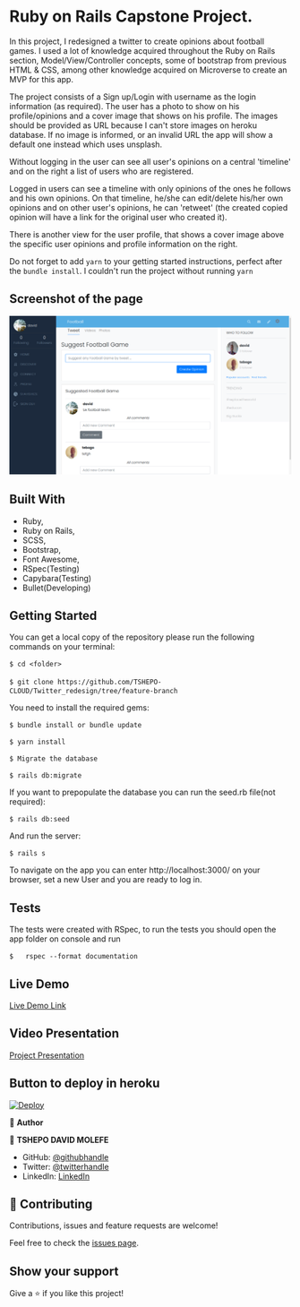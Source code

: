 # Ruby on Rails Capstone Project.

In this project, I redesigned a twitter to create opinions about football games. I used a lot of knowledge acquired throughout the Ruby on Rails section, Model/View/Controller concepts, some of bootstrap from previous HTML & CSS, among other knowledge acquired on Microverse to create an MVP for this app.


The project consists of a Sign up/Login with username as the login information (as required). The user has a photo to show on his profile/opinions and a cover image that shows on his profile. The images should be provided as URL because I can't store images on heroku database. If no image is informed, or an invalid URL the app will show a default one instead which uses unsplash.

Without logging in the user can see all user's opinions on a central 'timeline' and on the right a list of users who are registered. 


Logged in  users can see a timeline with only opinions of the ones he follows and his own opinions. On that timeline, he/she can edit/delete his/her own opinions and on other user's opinions, he can 'retweet' (the created copied opinion will have a link for the original user who created it).

There is another view for the user profile, that shows a cover image above the specific user opinions and profile information on the right.

Do not forget to add `yarn` to your getting started instructions, perfect after the `bundle install`. I couldn't run the project without running `yarn`


## Screenshot of the page
![Screenshot Profile Page](./app/assets/images/frontpage.png)

## Built With

   - Ruby,
   - Ruby on Rails,
   - SCSS,
   - Bootstrap,
   - Font Awesome,
   - RSpec(Testing)
   - Capybara(Testing)
   - Bullet(Developing)

## Getting Started

You can get a local copy of the repository please run the following commands on your terminal:

```
$ cd <folder>

$ git clone https://github.com/TSHEPO-CLOUD/Twitter_redesign/tree/feature-branch
```

You need to install the required gems:

```
$ bundle install or bundle update
```
```
$ yarn install
```

```
$ Migrate the database
```

```
$ rails db:migrate
```

If you want to prepopulate the database you can run the seed.rb file(not required):

```
$ rails db:seed
```

And run the server:

```
$ rails s
```


To navigate on the app you can enter http://localhost:3000/ on your browser, set a new User and you are ready to log in.

## Tests

The tests were created with RSpec, to run the tests you should open the app folder on console and run 
 
```
$   rspec --format documentation
```
## Live Demo

[Live Demo Link](https://mysterious-falls-70338.herokuapp.com/)

## Video Presentation

[Project Presentation](https://www.loom.com/share/fa6d0c2622314d7ab5d077a80a1a4a69)

## Button to deploy in heroku 

[![Deploy](https://www.herokucdn.com/deploy/button.svg)](https://heroku.com/deploy)

👤 **Author**

👤 **TSHEPO DAVID MOLEFE**

- GitHub: [@githubhandle](https://github.com/TSHEPO-CLOUD)
- Twitter: [@twitterhandle](https://twitter.com/tshepomolefem)
- LinkedIn: [LinkedIn](https://www.linkedin.com/in/tshepo-molefe-8153313b)


## 🤝 Contributing

Contributions, issues and feature requests are welcome!

Feel free to check the [issues page](issues/).

## Show your support

Give a ⭐️ if you like this project!
